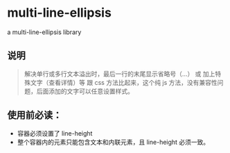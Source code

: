 # multi-line-ellipsis
a multi-line-ellipsis library
## 说明
> 解决单行或多行文本溢出时，最后一行的末尾显示省略号（...） 或 加上特殊文字（查看详情）等
> 跟 css 方法比起来，这个纯 js 方法，没有兼容性问题，后面添加的文字可以任意设置样式。

## 使用前必读：
- 容器必须设置了 line-height
- 整个容器内的元素只能包含文本和内联元素，且 line-height 必须一致。
